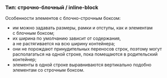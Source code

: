 ### Тип: строчно-блочный / inline-block
Особенности элементов с блочно-строчным боксом:

- им можно задавать размеры, рамки и отступы, как и элементам с блочным боксом;
- их ширина по умолчанию зависит от содержания, а не растягивается на всю ширину контейнера;
- они не порождают принудительных переносов строк, поэтому могут располагаться на одной строке, пока помещаются в родительский контейнер;
- элементы в одной строке выравниваются вертикально подобно элементам со строчным боксом.